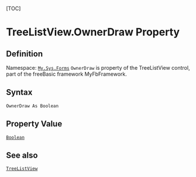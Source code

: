 [TOC]
# TreeListView.OwnerDraw Property

## Definition
Namespace: [`My.Sys.Forms`](My.Sys.Forms.md)
`OwnerDraw` is property of the TreeListView control, part of the freeBasic framework MyFbFramework.
## Syntax
```freeBasic
OwnerDraw As Boolean
```
## Property Value
[`Boolean`]("https://www.freebasic.net/wiki/KeyPgBoolean")
## See also
[`TreeListView`](TreeListView.md)

